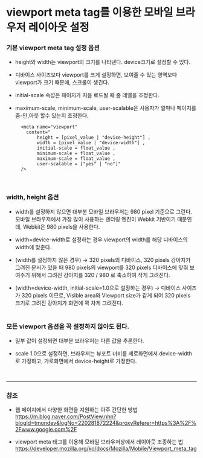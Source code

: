 # viewport meta tag를 이용한 모바일 브라우저 레이아웃 설정

### 기본 viewport meta tag 설정 옵션 

* height와 width는 viewport의 크기를 나타낸다. device크기로 설정할 수 있다. 
  
* 디바이스 사이즈보다 viewport를 크게 설정하면, 보여줄 수 있는 영역보다 viewport가 크기 때문에, 스크롤이 생긴다.
  
* initial-scale 속성은 페이지가 처음 로드될 때 줌 레벨을 조정한다. 
  
* maximum-scale, minimum-scale, user-scalable은 사용자가 얼마나 페이지를 줌-인,아웃 할수 있는지 조정한다.

        <meta name="viewport"
          content="
              height = [pixel_value | "device-height"] ,
              width = [pixel_value | "device-width"] ,
              initial-scale = float_value ,
              minimum-scale = float_value ,
              maximum-scale = float_value ,
              user-scalable = ["yes" | "no"]"
        />

<br>

### width, height 옵션

* width를 설정하지 않으면 대부분 모바일 브라우저는 980 pixel 기준으로 그린다. 모바일 브라우저에서 가장 많이 사용하는 렌더링 엔진이 Webkit 기반이기 때문인데, Webkit은 980 pixels을 사용한다.
        
* width=device-width로 설정하는 경우 viewport의 width를 해당 디바이스의 width에 맞춘다. 
   
* (width를 설정하지 않은 경우) -> 320 pixels의 디바이스, 320 pixels 강아지가 그려진 문서가 있을 때 980 pixels의 viewport를 320 pixels 디바이스에 맞춰 보여주기 위해서 그려진 강아지를 320 / 980 로 축소하여 작게 그려진다.
   
* (width=device-width, initial-scale=1.0으로 설정하는 경우) -> 디바이스 사이즈가 320 pixels 이므로, Visible area와 Viewport size가 같게 되어 320 pixels 크기로 그려진 강아지가 화면에 꽉 차게 그려진다.
<br><br>

### 모든 viewport 옵션을 꼭 설정하지 않아도 된다.

* 일부 값이 설정되면 대부분 브라우저는 다른 값을 추론한다.
   
* scale 1.0으로 설정하면, 브라우저는 뷰포트 너비를 세로화면에서 device-width로 가정하고, 가로화면에서 device-height로 가정한다.

<br>

***
 
### 참조
 
* 웹 페이지에서 다양한 화면을 지원하는 아주 간단한 방법<br>
  <https://m.blog.naver.com/PostView.nhn?blogId=tmondev&logNo=220281872224&proxyReferer=https%3A%2F%2Fwww.google.com%2F>
  
* viewport meta 태그를 이용해 모바일 브라우저상에서 레이아웃 조종하는 법<br>
  <https://developer.mozilla.org/ko/docs/Mozilla/Mobile/Viewport_meta_tag>